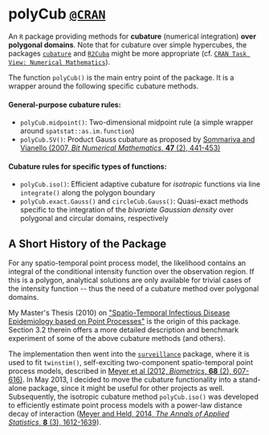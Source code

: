 polyCub [`@CRAN`](http://CRAN.R-project.org/package=polyCub)
============================================================

An `R` package providing methods for **cubature** (numerical integration) **over
polygonal domains**. Note that for cubature over simple hypercubes, the packages
[`cubature`](http://CRAN.R-project.org/package=cubature)
and [`R2Cuba`](http://CRAN.R-project.org/package=R2Cuba)
might be more appropriate (cf.
[`CRAN Task View: Numerical Mathematics`](http://CRAN.R-project.org/view=NumericalMathematics)).

The function `polyCub()` is the main entry point of the package. It is a
wrapper around the following specific cubature methods.

#### General-purpose cubature rules:
* `polyCub.midpoint()`: Two-dimensional midpoint rule (a simple wrapper around
  `spatstat::as.im.function`) 
* `polyCub.SV()`: Product Gauss cubature as proposed by
  [Sommariva and Vianello (2007, *Bit Numerical Mathematics*,
  **47** (2), 441-453)](http://dx.doi.org/10.1007/s10543-007-0131-2)

#### Cubature rules for specific types of functions:
* `polyCub.iso()`: Efficient adaptive cubature for *isotropic* functions via
  line `integrate()` along the polygon boundary
* `polyCub.exact.Gauss()` and `circleCub.Gauss()`:
  Quasi-exact methods specific to the integration of the
  *bivariate Gaussian density* over polygonal and circular domains, respectively


A Short History of the Package
------------------------------
For any spatio-temporal point process model, the likelihood contains an integral of the conditional intensity function over the observation region. If this is a polygon, analytical solutions are only available for trivial cases of the intensity function -- thus the need of a cubature method over polygonal domains.

My Master's Thesis (2010) on ["Spatio-Temporal Infectious Disease Epidemiology based on Point Processes"](http://epub.ub.uni-muenchen.de/11703/) is the origin of this package. Section 3.2 therein offers a more detailed description and benchmark experiment of some of the above cubature methods (and others).

The implementation then went into the [`surveillance`](http://CRAN.R-project.org/package=surveillance) package, where it is used to fit `twinstim()`, self-exciting two-component spatio-temporal point process models, described in [Meyer et al (2012, *Biometrics*, **68** (2), 607-616)](http://dx.doi.org/10.1111/j.1541-0420.2011.01684.x).
In May 2013, I decided to move the cubature functionality into a stand-alone package, since it might be useful for other projects as well. Subsequently, the isotropic cubature method `polyCub.iso()` was developed to efficiently estimate point process models with a power-law distance decay of interaction ([Meyer and Held, 2014, *The Annals of Applied Statistics*, **8** (3), 1612-1639](http://dx.doi.org/10.1214/14-AOAS743)).
